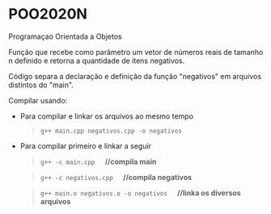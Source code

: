 # POO2020N
Programaçao Orientada a Objetos

Função que recebe como parâmetro um vetor de números reais de tamanho n definido e retorna a quantidade de ítens negativos.

Código separa a declaração e definição da função "negativos" em arquivos distintos do "main".

Compilar usando:

- Para compilar e linkar os arquivos ao mesmo tempo
     > `g++ main.cpp negativos.cpp -o negativos`  


- Para compilar primeiro e linkar a seguir

     > `g++ -c main.cpp` &nbsp; &nbsp; **//compila main**

     > `g++ -c negativos.cpp` &nbsp; &nbsp; **//compila negativos**

     > `g++ main.o negativos.o -o negativos` &nbsp; &nbsp; **//linka os diversos arquivos**

